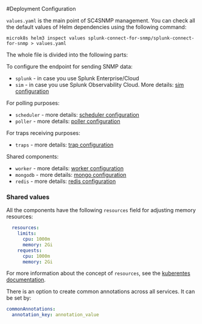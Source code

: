 #Deployment Configuration

`values.yaml` is the main point of SC4SNMP management. You can check all the default values of Helm dependencies using the following command:

```
microk8s helm3 inspect values splunk-connect-for-snmp/splunk-connect-for-snmp > values.yaml
```

The whole file is divided into the following parts:

To configure the endpoint for sending SNMP data:

- `splunk` - in case you use Splunk Enterprise/Cloud
- `sim` - in case you use Splunk Observability Cloud. More details: [sim configuration](sim-configuration.md)

For polling purposes:

- `scheduler` - more details: [scheduler configuration](scheduler-configuration.md)
- `poller` - more details: [poller configuration](poller-configuration.md)

For traps receiving purposes:

- `traps` - more details: [trap configuration](trap-configuration.md)
   
Shared components:

- `worker` - more details: [worker configuration](worker-configuration.md)
- `mongodb` - more details: [mongo configuration](mongo-configuration.md)
- `redis` - more details: [redis configuration](redis-configuration.md)

### Shared values
All the components have the following `resources` field for adjusting memory resources:
```yaml
  resources:
    limits:
      cpu: 1000m
      memory: 2Gi
    requests:
      cpu: 1000m
      memory: 2Gi
```
For more information about the concept of `resources`, see the [kuberentes documentation](https://kubernetes.io/docs/concepts/configuration/manage-resources-containers/).

There is an option to create common annotations across all services. It can be set by:

```yaml
commonAnnotations:
  annotation_key: annotation_value
```
